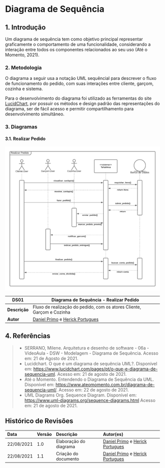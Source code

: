 # Diagrama de Sequência

## 1. Introdução

Um diagrama de sequência tem como objetivo principal representar graficamente o comportamento de uma funcionalidade, considerando a interação entre todos os componentes relacionados ao seu uso (Até o Momento, 2021).


### 2. Metodologia
O diagrama a seguir usa a notação UML sequêncial para descrever o fluxo de funcionamento do pedido, com suas interações entre cliente, garçom, cozinha e sistema.

Para o desenvolvimento do diagrama foi utilizado as ferramentas do site [LucidChart](lucidchart.com/), por possuir os métodos e design padrão das representações do diagrama, ser de fácil acesso e permitir compartilhamento para desenvolvimento simultâneo.


### 3. Diagramas

#### 3.1. Realizar Pedido

[![DS01](../../assets/img/seminario2/diagrama-sequencia/DiagramaPedido.png)](../../assets/img/seminario2/diagrama-sequencia/DiagramaPedido.png)


| **DS01**     | **Diagrama de Sequência - Realizar Pedido**                     |
| ------------- | ------------------------------------------- |
| **Descrição** | Fluxo de realização do pedido, com os atores Cliente, Garçom e Cozinha |
| **Autor**     | [Daniel Primo](https://github.com/danieldagerom) e [Herick Portugues](https://github.com/herickport) |


## 4. Referências

> - SERRANO, Milene. Arquitetura e desenho de software - 06a - VídeoAula - DSW - Modelagem - Diagrama de Sequência. Acesso em: 21 de Agosto de 2021.
> - Lucidchart. O que é um diagrama de sequência UML?. Disponível em: <https://www.lucidchart.com/pages/pt/o-que-e-diagrama-de-sequencia-uml>. Acesso em: 21 de agosto de 2021.
> - Até o Momento. Entendendo o Diagrama de Sequência da UML. Disponível em: <https://www.ateomomento.com.br/diagrama-de-sequencia-uml/>. Acesso em: 22 de agosto de 2021.
> - UML Diagrams Org. Sequence Diagram. Disponível em: <https://www.uml-diagrams.org/sequence-diagrams.html> Acesso em: 21 de agosto de 2021.

## Histórico de Revisões

| Data       | Versão | Descrição                         | Autor(es)                                                                             |
| :--------- | :----- | :-------------------------------- | :------------------------------------------------------------------------------------ |
| 22/08/2021 | 1.0    | Elaboração do diagrama            | [Daniel Primo](https://github.com/danieldagerom) e [Herick Portugues](https://github.com/herickport) |
| 22/08/2021 | 1.1    | Criação do documento              | [Daniel Primo](https://github.com/danieldagerom) e [Herick Portugues](https://github.com/herickport) |
